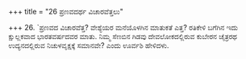 +++
title = "26 ಪ್ರಣವದರ್ಥ ವಿಚಾರವೆತ್ತಲು"

+++
26. `ಪ್ರಣವದ ವಿಚಾರವೆತ್ತ? ವೇಶ್ಯೆಯರ ಮನೆಯೊಳಗಿನ ಮಾತುಕತೆ ಎತ್ತ? ರತಿಕೇಳಿ ಬಗೆಗಿನ ಇದು ಕ್ಷುಲ್ಲಕವಾದ ಭಾರತವರ್ಷದವರ ಮಾತು. ನಿಮ್ಮ ಸೆಣಬಿನ ಗಿಡವು ದೇವಲೋಕದಲ್ಲಿರುವ ಕುಬೇರನ ಚೈತ್ರರಥ ಉದ್ಯನದಲ್ಲಿರುವ ನಿಚುಳವೃಕ್ಷಕ್ಕೆ ಸಮಾನವೇ? ಎಂದು ಊರ್ವಶಿ ಹೇಳಿದಳು.